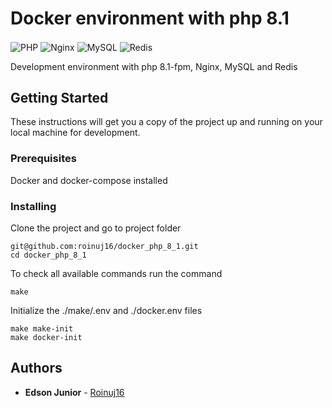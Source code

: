 # Docker environment with php 8.1

<div style="display:inline-block">
<img align="center" alt="PHP" src="https://img.shields.io/badge/PHP-777BB4?style=for-the-badge&logo=php&logoColor=white"/>
<img align="center" alt="Nginx" src="https://img.shields.io/badge/nginx-%23009639.svg?style=for-the-badge&logo=nginx&logoColor=white"/>
<img align="center" alt="MySQL" src="https://img.shields.io/badge/MySQL-00000F?style=for-the-badge&logo=mysql&logoColor=white"/>
<img align="center" alt="Redis" src="https://img.shields.io/badge/redis-CC0000.svg?&style=for-the-badge&logo=redis&logoColor=white"/>
</div>
<br />

Development environment with php 8.1-fpm, Nginx, MySQL and Redis

## Getting Started

These instructions will get you a copy of the project up and running on your local machine for development.

### Prerequisites

Docker and docker-compose installed

### Installing

Clone the project and go to project folder

```
git@github.com:roinuj16/docker_php_8_1.git
cd docker_php_8_1
```

To check all available commands run the command

```
make 
```

Initialize the ./make/.env and ./docker.env files

```
make make-init
make docker-init
```

## Authors

* **Edson Junior** - [Roinuj16](https://github.com/roinuj16)
